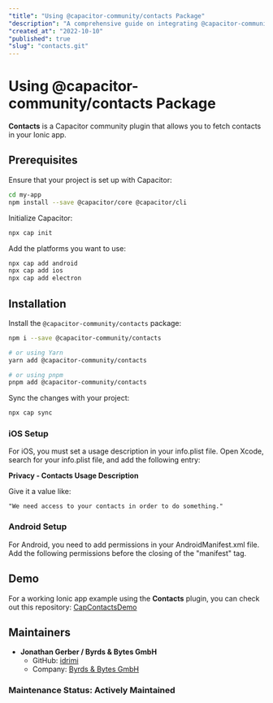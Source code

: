 ```yaml
---
"title": "Using @capacitor-community/contacts Package"
"description": "A comprehensive guide on integrating @capacitor-community/contacts package in your Capacitor project."
"created_at": "2022-10-10"
"published": true
"slug": "contacts.git"
---
```


# Using @capacitor-community/contacts Package

**Contacts** is a Capacitor community plugin that allows you to fetch contacts in your Ionic app.

## Prerequisites

Ensure that your project is set up with Capacitor:

```sh
cd my-app
npm install --save @capacitor/core @capacitor/cli
```

Initialize Capacitor:

```sh
npx cap init
```

Add the platforms you want to use:

```sh
npx cap add android
npx cap add ios
npx cap add electron
```

## Installation

Install the `@capacitor-community/contacts` package:

```sh
npm i --save @capacitor-community/contacts

# or using Yarn
yarn add @capacitor-community/contacts

# or using pnpm
pnpm add @capacitor-community/contacts
```

Sync the changes with your project:

```sh
npx cap sync
```

### iOS Setup

For iOS, you must set a usage description in your info.plist file. Open Xcode, search for your info.plist file, and add the following entry:

**Privacy - Contacts Usage Description**

Give it a value like:

```
"We need access to your contacts in order to do something."
```

### Android Setup

For Android, you need to add permissions in your AndroidManifest.xml file. Add the following permissions before the closing of the "manifest" tag.

## Demo

For a working Ionic app example using the **Contacts** plugin, you can check out this repository: [CapContactsDemo](https://github.com/byrdsandbytes/capContactsDemo)

## Maintainers

- **Jonathan Gerber / Byrds & Bytes GmbH**
  - GitHub: [idrimi](https://github.com/idrimi)
  - Company: [Byrds & Bytes GmbH](https://github.com/byrdsandbytes)

### Maintenance Status: Actively Maintained

```

```